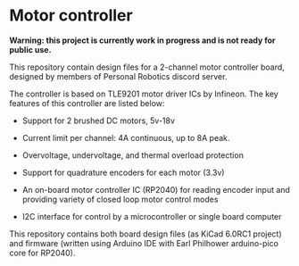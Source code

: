 # Motor controller

**Warning: this project is currently work in progress and is not ready for public use.**

This repository contain design files for a 2-channel motor
controller board, designed by members of Personal Robotics discord server.


The controller is based on TLE9201 motor driver ICs by Infineon. The  key
features of this controller are listed below:

* Support for 2 brushed DC motors, 5v-18v

* Current limit per channel: 4A continuous, up to 8A peak.

* Overvoltage, undervoltage, and thermal overload protection

* Support for quadrature encoders for each motor (3.3v)

* An on-board motor controller IC (RP2040) for reading encoder input and providing variety of closed loop motor control modes

* I2C interface for control by a microcontroller or single board computer

This repository contains both board design files (as KiCad 6.0RC1 project) and firmware (written using Arduino IDE with Earl Philhower arduino-pico core for RP2040).
